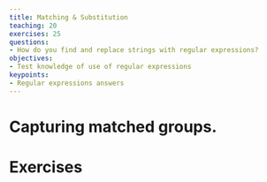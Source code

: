 ```yaml
---
title: Matching & Substitution
teaching: 20
exercises: 25
questions:
- How do you find and replace strings with regular expressions?
objectives:
- Test knowledge of use of regular expressions
keypoints:
- Regular expressions answers
---
```


# Capturing matched groups.


# Exercises
